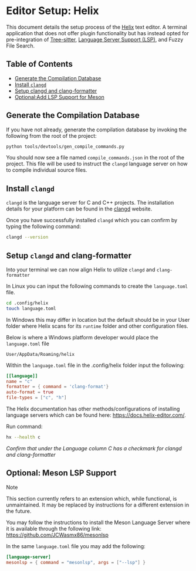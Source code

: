 # Editor Setup: Helix 

This document details the setup process of the [Helix](https://helix-editor.com/) text editor. A terminal application that does not offer plugin functionality but has instead opted for pre-integration of [Tree-sitter](https://tree-sitter.github.io/tree-sitter/), [Language Server Support (LSP)](https://microsoft.github.io/language-server-protocol/), and Fuzzy File Search.

## Table of Contents

<!--toc:start-->
- [Generate the Compilation Database](#generate-the-compilation-database)
- [Install `clangd`](#install-clangd)
- [Setup clangd and clang-formatter](#setup-clangd-and-clang-formatter)
- [Optional:Add LSP Support for Meson](#optional-meson-lsp-support)
<!--toc:end-->


## Generate the Compilation Database

If you have not already, generate the compilation database by invoking the
following from the root of the project:

```bash
python tools/devtools/gen_compile_commands.py
```

You should now see a file named `compile_commands.json` in the root of the project. This file will be used to instruct the `clangd` language server on how to compile individual source files.

## Install `clangd`

`clangd` is the  language server for C and C++ projects. The installation details for your platform can be found in the [clangd](https://clangd.llvm.org/installation.html) website. 

Once you have successfully installed `clangd` which you can confirm by typing the following command:

```bash
clangd --version
```

## Setup `clangd` and clang-formatter

Into your terminal we can now align Helix to utilize `clangd` and `clang-formatter`

In Linux you can input the following commands to create the `language.toml` file.
```bash
cd .config/helix
touch language.toml
```

In Windows this may differ in location but the default should be in your User folder where Helix scans for its `runtime` folder and other configuration files. 

Below is where a Windows platform developer would place the `language.toml` file
```
User/AppData/Roaming/helix
```


Within the `language.toml` file in the .config/helix folder input the following:
```toml
[[language]]
name = "c"
formatter = { command = 'clang-format'}
auto-format = true
file-types = ["c", "h"]
```


The Helix documentation has other methods/configurations of installing language servers which can be found here: https://docs.helix-editor.com/.

Run command:
```bash
hx --health c
```

*Confirm that under the Language column C has a checkmark for clangd and clang-formatter*

## Optional: Meson LSP Support


> [!NOTE]
> This section currently refers to an extension which, while functional, is
> unmaintained. It may be replaced by instructions for a different extension in
> the future.

You may follow the instructions to install  the Meson Language Server where  it is available through the following link:  https://github.com/JCWasmx86/mesonlsp

In the same `language.toml` file you may add the following: 
```toml
[language-server]
mesonlsp = { command = "mesonlsp", args = ["--lsp"] }
```
